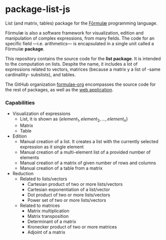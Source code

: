 # package-list-js

List (and matrix, tables) package for the [Fōrmulæ](https://formulae.org) programming language.

Fōrmulæ is also a software framework for visualization, edition and manipulation of complex expressions, from many fields. The code for an specific field —i.e. arithmetics— is encapsulated in a single unit called a Fōrmulæ **package**.

This repository contains the source code for the **list package**. It is intended to the computation on lists. Despite the name, it includes a lot of expressions related to vectors, matrices (because a matrix y a list of -same cardinallity- subslists), and tables.

The GitHub organization [formulae-org](https://github.com/formulae-org) encompasses the source code for the rest of packages, as well as the [web application](https://github.com/formulae-org/formulae-js).

<!--
Take a look at this [tutorial](https://formulae.org/?script=tutorials/Complex) to know the capabilities of the Fōrmulæ arithmetic package.
-->

### Capabilities ###

* Visualization of expressions
    * List, it is shown as $`\{ element_1, element_2, ..., element_n \}`$
    * Matrix
    * Table
* Edition
    * Manual creation of a list. It creates a list with the currently selected expression as it single element
    * Manual creation of a multi-element list of a provided number of elements
    * Manual creation of a matrix of given number of rows and columns
    * Manual creation of a table from a matrix
* Reduction
    * Related to lists/vectors
        * Cartesian product of two or more lists/vectors
        * Cartesian exponentiation of a list/vector
        * Dot product of two or more lists/vectors
        * Power set of two or more lists/vectors
    * Related to matrices
        * Matrix multiplication
        * Matrix transposition
        * Determinant of a matrix
        * Kronecker product of two or more matrices
        * Adjoint of a matrix











